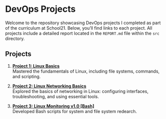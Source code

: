 # DevOps Projects

Welcome to the repository showcasing DevOps projects I completed as part of the curriculum at School21. Below, you’ll find links to each project. All projects include a detailed report located in the `REPORT.md` file within the `src` directory.

## Projects

1. [**Project 1: Linux Basics**](./Linux_Basics/src/TASK.md)  
   Mastered the fundamentals of Linux, including file systems, commands, and scripting.

2. [**Project 2: Linux Networking Basics**](./Linux_Networking_Basics/src/TASK.md)  
   Explored the basics of networking in Linux: configuring interfaces, troubleshooting, and using essential tools.

3. [**Project 3: Linux Monitoring v1.0 [Bash]**](./Linux_Monitoring_v1/src/)  
   Developed Bash scripts for system and file system redearch.
